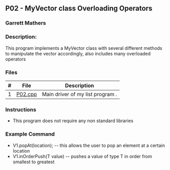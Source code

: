 ## P02 - MyVector class Overloading Operators
### Garrett Mathers
### Description:

This program implements a MyVector class with several different methods to manipulate the
vector accordingly, also includes many overloaded operators

### Files

|   #   | File     | Description                      |
| :---: | -------- | -------------------------------- |
|   1   | [P02.cpp](P02.cpp) | Main driver of my list program . |


### Instructions

- This program does not require any non standard libraries

### Example Command

- V1.popAt(location); -- this allows the user to pop an element at a certain location
- V1.inOrderPush(T value) -- pushes a value of type T in order from smallest to greatest
